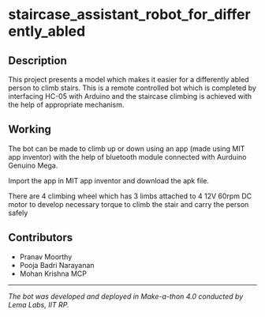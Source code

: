# staircase_assistant_robot_for_differently_abled



## Description


This project presents a model which makes it easier for a differently abled person to climb stairs. This is a remote controlled bot which is completed by interfacing HC-05 with Arduino and the staircase climbing is achieved with the help of appropriate mechanism.


## Working 

The bot can be made to climb up or down using an app (made using MIT app inventor) with the help of bluetooth module
connected with Aurduino Genuino Mega. 

Import the app in MIT app inventor and download the apk file.

There are 4 climbing wheel which has 3 limbs attached to 4 12V 60rpm DC motor to develop necessary torque to climb the stair and carry the person safely


## Contributors

- Pranav Moorthy
- Pooja Badri Narayanan
- Mohan Krishna MCP

-----------------------------------------------------------------

*The bot was developed and deployed in Make-a-thon 4.0 conducted by Lema Labs, IIT RP.*
